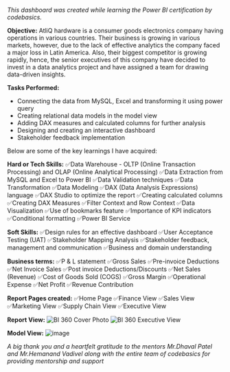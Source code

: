*This dashboard was created while learning the Power BI certification by codebasics.* 

**Objective:** AtliQ hardware is a consumer goods electronics company having operations in various countries. Their business is growing in various markets, however, due to the lack of effective analytics the company faced a major loss in Latin America. Also, their biggest competitor is growing rapidly, hence, the senior executives of this company have decided to invest in a data analytics project and have assigned a team for drawing data-driven insights.

**Tasks Performed:**

* Connecting the data from MySQL, Excel and transforming it using power query
* Creating relational data models in the model view
* Adding DAX measures and calculated columns for further analysis
* Designing and creating an interactive dashboard
* Stakeholder feedback implementation


Below are some of the key learnings I have acquired:

**Hard or Tech Skills:**
✅Data Warehouse - OLTP (Online Transaction Processing) and OLAP (Online Analytical Processing)
✅Data Extraction from MySQL and Excel to Power BI
✅Data Validation techniques
✅Data Transformation
✅Data Modeling
✅DAX (Data Analysis Expressions) language
✅DAX Studio to optimize the report
✅Creating calculated columns
✅Creating DAX Measures
✅Filter Context and Row Context
✅Data Visualization
✅Use of bookmarks feature
✅Importance of KPI indicators
✅Conditional formatting
✅Power BI Service

**Soft Skills:**
✅Design rules for an effective dashboard
✅User Acceptance Testing (UAT)
✅Stakeholder Mapping Analysis
✅Stakeholder feedback, management and communication
✅Business and domain understanding

**Business terms:**
✅P & L statement
✅Gross Sales
✅Pre-invoice Deductions
✅Net Invoice Sales
✅Post invoice Deductions/Discounts
✅Net Sales (Revenue)
✅Cost of Goods Sold (COGS)
✅Gross Margin
✅Operational Expense
✅Net Profit
✅Revenue Contribution

**Report Pages created:**
✅Home Page
✅Finance View
✅Sales View
✅Marketing View
✅Supply Chain View
✅Executive View

**Report View:**
![BI 360 Cover Photo](https://github.com/nikhilpakhale/Power-BI-Project---AtliQ-Hardware-Business-Insights-360/assets/139328207/6e2f4f48-9b4f-4017-acab-67e2116d14b8)
![BI 360 Executive View](https://github.com/nikhilpakhale/Power-BI-Project---AtliQ-Hardware-Business-Insights-360/assets/139328207/7ff645fb-2f8b-4b9e-9929-1c7488440653)


**Model View:**
![image](https://github.com/nikhilpakhale/Power-BI-Project---AtliQ-Hardware-Business-Insights-360/assets/139328207/fbea7733-0ac3-4277-9da3-56890745c278)

*A big thank you and a heartfelt gratitude to the mentors Mr.Dhaval Patel and Mr.Hemanand Vadivel along with the entire team of codebasics for providing mentorship and support*
